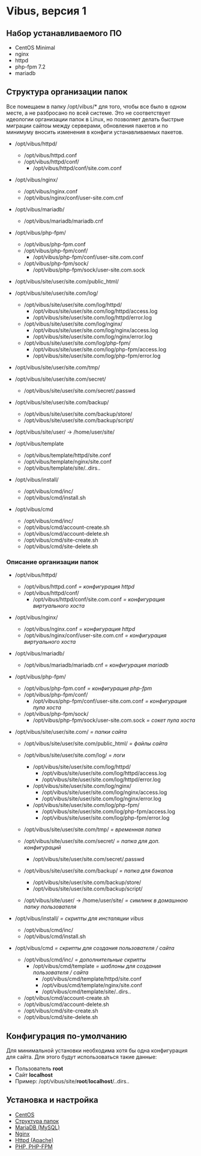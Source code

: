 # Vibus, версия 1

## Набор устанавливаемого ПО
- CentOS Minimal
- nginx
- httpd
- php-fpm 7.2
- mariadb

## Структура организации папок

Все помещаем в папку /opt/vibus/* для того, чтобы все было в одном месте, а не разбросано по всей системе. Это не соответствует идеологии организации папок в Linux, но позволяет делать быстрые миграции сайтоы между серверами, обновления пакетов и по минимуму вносить изменения в конфиги устанавливаемых пакетов.

- /opt/vibus/httpd/
    - /opt/vibus/httpd.conf
    - /opt/vibus/httpd/conf/
        - /opt/vibus/httpd/conf/site.com.conf

- /opt/vibus/nginx/
    - /opt/vibus/nginx.conf
    - /opt/vibus/nginx/conf/user-site.com.cnf

- /opt/vibus/mariadb/
    - /opt/vibus/mariadb/mariadb.cnf

- /opt/vibus/php-fpm/
    - /opt/vibus/php-fpm.conf
    - /opt/vibus/php-fpm/conf/
        - /opt/vibus/php-fpm/conf/user-site.com.conf
    - /opt/vibus/php-fpm/sock/
        - /opt/vibus/php-fpm/sock/user-site.com.sock

- /opt/vibus/site/user/site.com/public_html/
- /opt/vibus/site/user/site.com/log/
    - /opt/vibus/site/user/site.com/log/httpd/
        - /opt/vibus/site/user/site.com/log/httpd/access.log
        - /opt/vibus/site/user/site.com/log/httpd/error.log
    - /opt/vibus/site/user/site.com/log/nginx/
        - /opt/vibus/site/user/site.com/log/nginx/access.log
        - /opt/vibus/site/user/site.com/log/nginx/error.log
    - /opt/vibus/site/user/site.com/log/php-fpm/
        - /opt/vibus/site/user/site.com/log/php-fpm/access.log
        - /opt/vibus/site/user/site.com/log/php-fpm/error.log
- /opt/vibus/site/user/site.com/tmp/
- /opt/vibus/site/user/site.com/secret/
    - /opt/vibus/site/user/site.com/secret/.passwd
- /opt/vibus/site/user/site.com/backup/
    - /opt/vibus/site/user/site.com/backup/store/
    - /opt/vibus/site/user/site.com/backup/script/

- /opt/vibus/site/user/ -> /home/user/site/

- /opt/vibus/template
    - /opt/vibus/template/httpd/site.conf
    - /opt/vibus/template/nginx/site.conf
    - /opt/vibus/template/site/..dirs..

- /opt/vibus/install/
    - /opt/vibus/cmd/inc/
    - /opt/vibus/cmd/install.sh

- /opt/vibus/cmd
    - /opt/vibus/cmd/inc/
    - /opt/vibus/cmd/account-create.sh
    - /opt/vibus/cmd/account-delete.sh
    - /opt/vibus/cmd/site-create.sh
    - /opt/vibus/cmd/site-delete.sh

### Описание организации папок
- /opt/vibus/httpd/
    - /opt/vibus/httpd.conf *= конфигурация httpd*
    - /opt/vibus/httpd/conf/
        - /opt/vibus/httpd/conf/site.com.conf *= конфигурация виртуального хоста*

- /opt/vibus/nginx/
    - /opt/vibus/nginx.conf *= конфигурация httpd*
    - /opt/vibus/nginx/conf/user-site.com.cnf *= конфигурация виртуального хоста*

- /opt/vibus/mariadb/
    - /opt/vibus/mariadb/mariadb.cnf *= конфигурация mariadb*

- /opt/vibus/php-fpm/
    - /opt/vibus/php-fpm.conf *= конфигурация php-fpm*
    - /opt/vibus/php-fpm/conf/
        - /opt/vibus/php-fpm/conf/user-site.com.conf *= конфигурация пула хоста*
    - /opt/vibus/php-fpm/sock/
        - /opt/vibus/php-fpm/sock/user-site.com.sock *= сокет пула хоста*
        
- /opt/vibus/site/user/site.com/ *= папки сайта*
    - /opt/vibus/site/user/site.com/public_html/ *= файлы сайта*
    - /opt/vibus/site/user/site.com/log/ *= логи*
        - /opt/vibus/site/user/site.com/log/httpd/
            - /opt/vibus/site/user/site.com/log/httpd/access.log
            - /opt/vibus/site/user/site.com/log/httpd/error.log
        - /opt/vibus/site/user/site.com/log/nginx/
            - /opt/vibus/site/user/site.com/log/nginx/access.log
            - /opt/vibus/site/user/site.com/log/nginx/error.log
        - /opt/vibus/site/user/site.com/log/php-fpm/
            - /opt/vibus/site/user/site.com/log/php-fpm/access.log
            - /opt/vibus/site/user/site.com/log/php-fpm/error.log
    - /opt/vibus/site/user/site.com/tmp/ *= временная папка*
    - /opt/vibus/site/user/site.com/secret/ *= папка для доп. конфигураций*
        - /opt/vibus/site/user/site.com/secret/.passwd
    - /opt/vibus/site/user/site.com/backup/ *= папка для бэкапов*
        - /opt/vibus/site/user/site.com/backup/store/
        - /opt/vibus/site/user/site.com/backup/script/

    - /opt/vibus/site/user/ -> /home/user/site/ *= симлинк в домашнюю папку пользователя*

- /opt/vibus/install/ *= скрипты для инсталяции vibus*
    - /opt/vibus/cmd/inc/
    - /opt/vibus/cmd/install.sh

- /opt/vibus/cmd *= скрипты для создания пользователя / сайта*
    - /opt/vibus/cmd/inc/ *= дополнительные скрипты*
        - /opt/vibus/cmd/template *= шаблоны для создания пользователя / сайта*
            - /opt/vibus/cmd/template/httpd/site.conf
            - /opt/vibus/cmd/template/nginx/site.conf
            - /opt/vibus/cmd/template/site/..dirs..
    - /opt/vibus/cmd/account-create.sh
    - /opt/vibus/cmd/account-delete.sh
    - /opt/vibus/cmd/site-create.sh
    - /opt/vibus/cmd/site-delete.sh

## Конфигурация по-умолчанию
Для минимальной установки необходима хотя бы одна конфигурация для сайта. Для этого будут использоваться такие данные:
- Пользователь **root**
- Сайт **localhost**
- Пример: /opt/vibus/site/**root**/**localhost**/..dirs..

## Установка и настройка
- [CentOS](doc/configure/centos.md)
- [Структура папок](doc/configure/dir.md)
- [MariaDB (MySQL)](doc/configure/mariadb.md)
- [Nginx](doc/configure/nginx.md)
- [Httpd (Apache)](doc/configure/httpd.md)
- [PHP, PHP-FPM](doc/configure/php-fpm.md)
